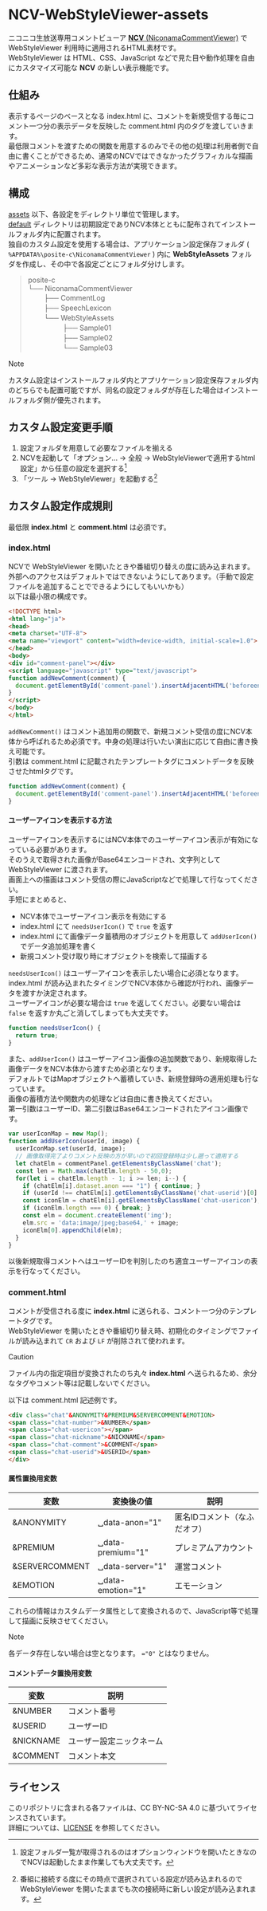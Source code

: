 # NCV-WebStyleViewer-assets
ニコニコ生放送専用コメントビューア [**NCV** (NiconamaCommentViewer)](https://www.posite-c.com/application/ncv/) で WebStyleViewer 利用時に適用されるHTML素材です。  
WebStyleViewer は HTML、CSS、JavaScript などで見た目や動作処理を自由にカスタマイズ可能な **NCV** の新しい表示機能です。
## 仕組み
表示するページのベースとなる index.html に、コメントを新規受信する毎にコメント一つ分の表示データを反映した comment.html 内のタグを渡していきます。  
最低限コメントを渡すための関数を用意するのみでその他の処理は利用者側で自由に書くことができるため、通常のNCVではできなかったグラフィカルな描画やアニメーションなど多彩な表示方法が実現できます。
## 構成
[assets](./assets) 以下、各設定をディレクトリ単位で管理します。  
[default](./assets/default) ディレクトリは初期設定でありNCV本体とともに配布されてインストールフォルダ内に配置されます。  
独自のカスタム設定を使用する場合は、アプリケーション設定保存フォルダ ( `%APPDATA%\posite-c\NiconamaCommentViewer` ) 内に **WebStyleAssets** フォルダを作成し、その中で各設定ごとにフォルダ分けします。  
> posite-c  
> └── NiconamaCommentViewer  
> 　　 ├── CommentLog  
> 　　 ├── SpeechLexicon  
> 　　 └── WebStyleAssets  
> 　　　　　├── Sample01  
> 　　　　　├── Sample02  
> 　　　　　└── Sample03

> [!NOTE]
> カスタム設定はインストールフォルダ内とアプリケーション設定保存フォルダ内のどちらでも配置可能ですが、同名の設定フォルダが存在した場合はインストールフォルダ側が優先されます。
## カスタム設定変更手順
1. 設定フォルダを用意して必要なファイルを揃える
2. NCVを起動して「オプション... → 全般 → WebStyleViewerで適用するhtml設定」から任意の設定を選択する[^1]
3. 「ツール → WebStyleViewer」を起動する[^2]
[^1]: 設定フォルダ一覧が取得されるのはオプションウィンドウを開いたときなのでNCVは起動したまま作業しても大丈夫です。
[^2]: 番組に接続する度にその時点で選択されている設定が読み込まれるので WebStyleViewer を開いたままでも次の接続時に新しい設定が読み込まれます。
## カスタム設定作成規則
最低限 **index.html** と **comment.html** は必須です。
### index.html
NCVで WebStyleViewer を開いたときや番組切り替えの度に読み込まれます。  
外部へのアクセスはデフォルトではできないようにしてあります。（手動で設定ファイルを追加することでできるようにしてもいいかも）  
以下は最小限の構成です。
```html
<!DOCTYPE html>
<html lang="ja">
<head>
<meta charset="UTF-8">
<meta name="viewport" content="width=device-width, initial-scale=1.0">
</head>
<body>
<div id="comment-panel"></div>
<script language="javascript" type="text/javascript">
function addNewComment(comment) {
  document.getElementById('comment-panel').insertAdjacentHTML('beforeend', comment);
}
</script>
</body>
</html>
```

`addNewComment()` はコメント追加用の関数で、新規コメント受信の度にNCV本体から呼ばれるため必須です。中身の処理は行いたい演出に応じて自由に書き換え可能です。  
引数は comment.html に記載されたテンプレートタグにコメントデータを反映させたhtmlタグです。  
```js
function addNewComment(comment) {
  document.getElementById('comment-panel').insertAdjacentHTML('beforeend', comment);
}
```
#### ユーザーアイコンを表示する方法
ユーザーアイコンを表示するにはNCV本体でのユーザーアイコン表示が有効になっている必要があります。  
そのうえで取得された画像がBase64エンコードされ、文字列として WebStyleViewer に渡されます。  
画面上への描画はコメント受信の際にJavaScriptなどで処理して行なってください。  
手短にまとめると、
 * NCV本体でユーザーアイコン表示を有効にする
 * index.html にて `needsUserIcon()` で `true` を返す
 * index.html にて画像データ蓄積用のオブジェクトを用意して `addUserIcon()` でデータ追加処理を書く
 * 新規コメント受け取り時にオブジェクトを検索して描画する

`needsUserIcon()` はユーザーアイコンを表示したい場合に必須となります。 index.html が読み込まれたタイミングでNCV本体から確認が行われ、画像データを渡すか決定されます。  
ユーザーアイコンが必要な場合は `true` を返してください。必要ない場合は `false` を返すか丸ごと消してしまっても大丈夫です。  
```js
function needsUserIcon() {
  return true;
}
```
また、`addUserIcon()` はユーザーアイコン画像の追加関数であり、新規取得した画像データをNCV本体から渡すため必須となります。  
デフォルトではMapオブジェクトへ蓄積していき、新規登録時の適用処理も行なっています。  
画像の蓄積方法や関数内の処理などは自由に書き換えてください。  
第一引数はユーザーID、第二引数はBase64エンコードされたアイコン画像です。  
```js
var userIconMap = new Map();
function addUserIcon(userId, image) {
  userIconMap.set(userId, image);
  // 画像取得完了よりコメント反映の方が早いので初回登録時は少し遡って適用する
  let chatElm = commentPanel.getElementsByClassName('chat');
  const len = Math.max(chatElm.length - 50,0);
  for(let i = chatElm.length - 1; i >= len; i--) {
    if (chatElm[i].dataset.anon === "1") { continue; }
    if (userId !== chatElm[i].getElementsByClassName('chat-userid')[0].textContent) { continue; }
    const iconElm = chatElm[i].getElementsByClassName('chat-usericon');
    if (iconElm.length === 0) { break; }
    const elm = document.createElement('img');
    elm.src = 'data:image/jpeg;base64,' + image;
    iconElm[0].appendChild(elm);
  }
}
```
以後新規取得コメントへはユーザーIDを判別したのち適宜ユーザーアイコンの表示を行なってください。
### comment.html
コメントが受信される度に **index.html** に送られる、コメント一つ分のテンプレートタグです。  
WebStyleViewer を開いたときや番組切り替え時、初期化のタイミングでファイルが読み込まれて `CR` および `LF` が削除されて使われます。  
> [!CAUTION]
> ファイル内の指定項目が変換されたのち丸々 **index.html** へ送られるため、余分なタグやコメント等は記載しないでください。

以下は comment.html 記述例です。
```html
<div class="chat"&ANONYMITY&PREMIUM&SERVERCOMMENT&EMOTION>
<span class="chat-number">&NUMBER</span>
<span class="chat-usericon"></span>
<span class="chat-nickname">&NICKNAME</span>
<span class="chat-comment">&COMMENT</span>
<span class="chat-userid">&USERID</span>
</div>
```
#### 属性置換用変数
|変数|変換後の値|説明|
----|----|----
|&ANONYMITY|␣data-anon="1"|匿名IDコメント（なふだオフ）|
|&PREMIUM|␣data-premium="1"|プレミアムアカウント|
|&SERVERCOMMENT|␣data-server="1"|運営コメント|
|&EMOTION|␣data-emotion="1"|エモーション|

これらの情報はカスタムデータ属性として変換されるので、JavaScript等で処理して描画に反映させてください。  
> [!NOTE]
> 各データ存在しない場合は空となります。 `="0"` とはなりません。  

#### コメントデータ置換用変数
|変数|説明|
----|----
|&NUMBER|コメント番号|
|&USERID|ユーザーID|
|&NICKNAME|ユーザー設定ニックネーム|
|&COMMENT|コメント本文|
## ライセンス
このリポジトリに含まれる各ファイルは、CC BY-NC-SA 4.0 に基づいてライセンスされています。  
詳細については、[LICENSE](./LICENSE) を参照してください。
